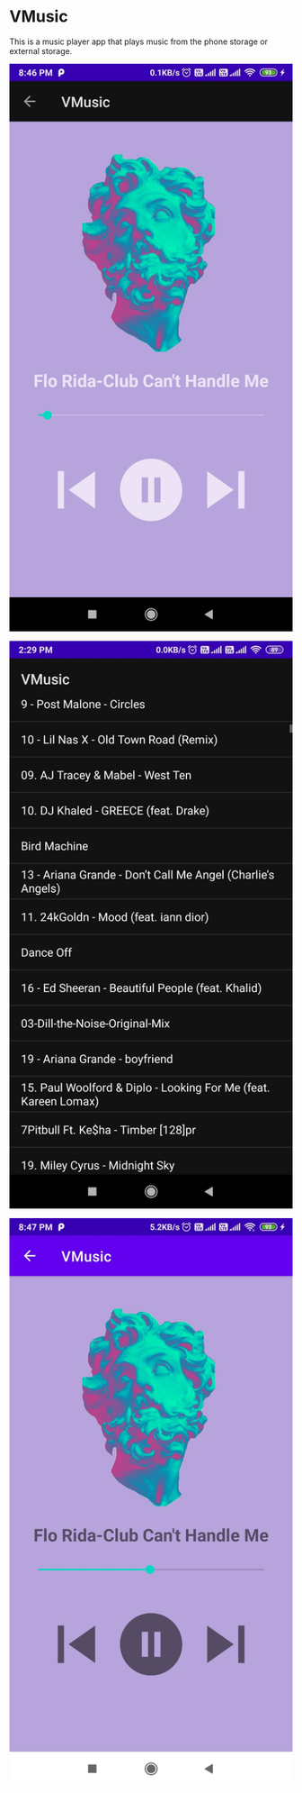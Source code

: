 # VMusic
This is a music player app that plays music from the phone storage or external storage.

![alt text](vmusicdark.jpg)


![alt text](vmusiclist.jpg)


![alt text](vmusiclight.jpg)



